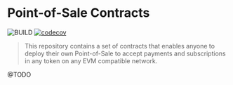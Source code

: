 # Point-of-Sale Contracts

![BUILD](https://github.com/eabz/point-of-sale-contracts/actions/workflows/test.yml/badge.svg)
[![codecov](https://codecov.io/gh/eabz/point-of-sale-contracts/branch/main/graph/badge.svg?token=TBUHH4WENN)](https://codecov.io/gh/eabz/point-of-sale-contracts)

> This repository contains a set of contracts that enables anyone to deploy their own Point-of-Sale to accept payments and subscriptions in any token on any EVM compatible network.

@TODO
